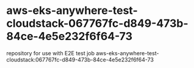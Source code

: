 # aws-eks-anywhere-test-cloudstack-067767fc-d849-473b-84ce-4e5e232f6f64-73
repository for use with E2E test job aws-eks-anywhere-test-cloudstack:067767fc-d849-473b-84ce-4e5e232f6f64-73
